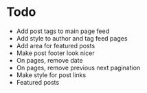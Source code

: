 # Todo
- Add post tags to main page feed
- Add style to author and tag feed pages
- Add area for featured posts
- Make post footer look nicer
- On pages, remove date
- On pages, remove previous next pagination
- Make style for post links
- Featured posts
